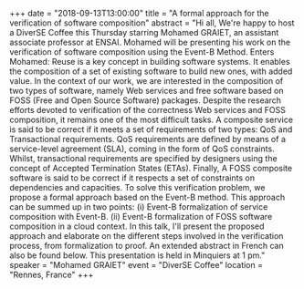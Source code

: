 +++
date = "2018-09-13T13:00:00"
title = "A formal approach for the verification of software composition"
abstract = "Hi all, We're happy to host a DiverSE Coffee this Thursday starring Mohamed GRAIET, an assistant associate professor at ENSAI. Mohamed will be presenting his work on the verification of software composition using the Event-B Method. Enters Mohamed: Reuse is a key concept in building software systems. It enables the composition of a set of existing software to build new ones, with added value. In the context of our work, we are interested in the composition of two types of software, namely Web services and free software based on FOSS (Free and Open Source Software) packages. Despite the research efforts devoted to verification of the correctness Web services and FOSS composition, it remains one of the most difficult tasks. A composite service is said to be correct if it meets a set of requirements of two types: QoS and Transactional requirements. QoS requirements are defined by means of a service-level agreement (SLA), coming in the form of QoS constraints. Whilst, transactional requirements are specified by designers using the concept of Accepted Termination States (ETAs). Finally, A FOSS composite software is said to be correct if it respects a set of constraints on dependencies and capacities. To solve this verification problem, we propose a formal approach based on the Event-B method. This approach can be summed up in two points: (i)  Event-B formalization of service composition with Event-B. (ii) Event-B formalization of FOSS software composition in a cloud context. In this talk, I'll present the proposed approach and elaborate on the different steps involved in the verification process, from formalization to proof. An extended abstract in French can also be found below. This presentation is held in Minquiers at 1 pm."
speaker = "Mohamed GRAIET"
event = "DiverSE Coffee"
location = "Rennes, France"
+++
